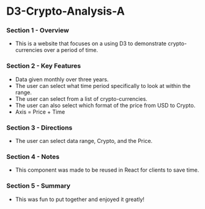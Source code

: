 # D3-Crypto-Analysis-A

### Section 1 - Overview 
- This is a website that focuses on a using D3 to demonstrate crypto-currencies over a period of time. 


### Section 2 - Key Features
- Data given monthly over three years. 
- The user can select what time period specifically to look at within the range. 
- The user can select from a list of crypto-currencies.
- The user can also select which format of the price from USD to Crypto.
- Axis = Price + Time


### Section 3 - Directions
- The user can select data range, Crypto, and the Price.


### Section 4 - Notes 
- This component was made to be reused in React for clients to save time.


### Section 5 - Summary 
- This was fun to put together and enjoyed it greatly! 
